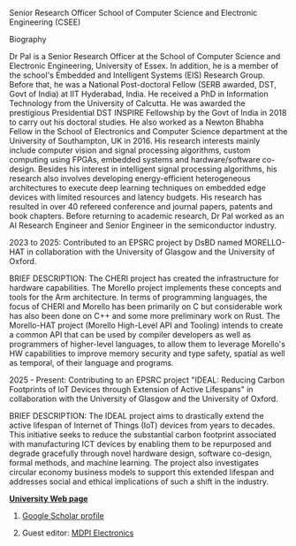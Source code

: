 Senior Research Officer
School of Computer Science and Electronic Engineering (CSEE)


Biography


Dr Pal is a Senior Research Officer at the School of Computer Science and Electronic Engineering, University of Essex. In addition, he is a member of the school's Embedded and Intelligent Systems (EIS) Research Group. Before that, he was a National Post-doctoral Fellow (SERB awarded, DST, Govt of India) at IIT Hyderabad, India.  He received a PhD in Information Technology from the University of Calcutta. He was awarded the prestigious Presidential DST INSPIRE Fellowship by the Govt of India in 2018 to carry out his doctoral studies. He also worked as a Newton Bhabha Fellow in the School of Electronics and Computer Science department at the University of Southampton, UK in 2016. 
His research interests mainly include computer vision and signal processing algorithms, custom computing using FPGAs, embedded systems and hardware/software co-design. Besides his interest in intelligent signal processing algorithms, his research also involves developing energy-efficient heterogeneous architectures to execute deep learning techniques on embedded edge devices with limited resources and latency budgets. His research has resulted in over 40 refereed conference and journal papers, patents and book chapters. Before returning to academic research, Dr Pal worked as an AI Research Engineer and Senior Engineer in the semiconductor industry.

2023 to 2025: Contributed to an EPSRC project by DsBD named MORELLO-HAT in collaboration with the University of Glasgow and the University of Oxford.

BRIEF DESCRIPTION:
The CHERI project has created the infrastructure for hardware capabilities. The Morello project implements these concepts and tools for the Arm architecture. In terms of programming languages, the focus of CHERI and Morello has been primarily on C but considerable work has also been done on C++ and some more preliminary work on Rust. The Morello-HAT project (Morello High-Level API and Tooling) intends to create a common API that can be used by compiler developers as well as programmers of higher-level languages, to allow them to leverage Morello's HW capabilities to improve memory security and type safety, spatial as well as temporal, of their language and programs.

2025 - Present: Contributing to an EPSRC project "IDEAL: Reducing Carbon Footprints of IoT Devices through Extension of Active Lifespans" in collaboration with the University of Glasgow and the University of Oxford.

BRIEF DESCRIPTION: 
The IDEAL project aims to drastically extend the active lifespan of Internet of Things (IoT) devices from years to decades. This initiative seeks to reduce the substantial carbon footprint associated with manufacturing ICT devices by enabling them to be repurposed and degrade gracefully through novel hardware design, software co-design, formal methods, and machine learning. The project also investigates circular economy business models to support this extended lifespan and addresses social and ethical implications of such a shift in the industry. 


[**University Web page**](https://www.essex.ac.uk/people/PALCH71608/Chandrajit-Pal)


1. [Google Scholar profile](https://scholar.google.com/citations?user=qYcI37gAAAAJ&hl=en)

2. Guest editor: [MDPI Electronics](https://www.mdpi.com/journal/electronics/special_issues/S4E4V3XE31)
